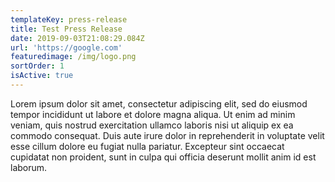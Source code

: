 ```yaml
---
templateKey: press-release
title: Test Press Release
date: 2019-09-03T21:08:29.084Z
url: 'https://google.com'
featuredimage: /img/logo.png
sortOrder: 1
isActive: true
---
```

Lorem ipsum dolor sit amet, consectetur adipiscing elit, sed do eiusmod tempor incididunt ut labore et dolore magna aliqua. Ut enim ad minim veniam, quis nostrud exercitation ullamco laboris nisi ut aliquip ex ea commodo consequat. Duis aute irure dolor in reprehenderit in voluptate velit esse cillum dolore eu fugiat nulla pariatur. Excepteur sint occaecat cupidatat non proident, sunt in culpa qui officia deserunt mollit anim id est laborum.
